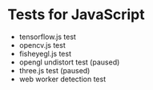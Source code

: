 # Tests for JavaScript
- tensorflow.js test
- opencv.js test
- fisheyegl.js test
- opengl undistort test (paused)
- three.js test (paused)
- web worker detection test